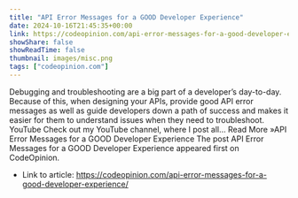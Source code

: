 ```yaml
---
title: "API Error Messages for a GOOD Developer Experience"
date: 2024-10-16T21:45:35+00:00
link: https://codeopinion.com/api-error-messages-for-a-good-developer-experience/
showShare: false
showReadTime: false
thumbnail: images/misc.png
tags: ["codeopinion.com"]
---
```

Debugging and troubleshooting are a big part of a developer’s day-to-day. Because of this, when designing your APIs, provide good API error messages as well as guide developers down a path of success and makes it easier for them to understand issues when they need to troubleshoot. YouTube Check out my YouTube channel, where I post all… Read More »API Error Messages for a GOOD Developer Experience
The post API Error Messages for a GOOD Developer Experience appeared first on CodeOpinion.

- Link to article: https://codeopinion.com/api-error-messages-for-a-good-developer-experience/